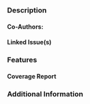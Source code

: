### Description

#### Co-Authors:

#### Linked Issue(s)

### Features

#### Coverage Report

### Additional Information

